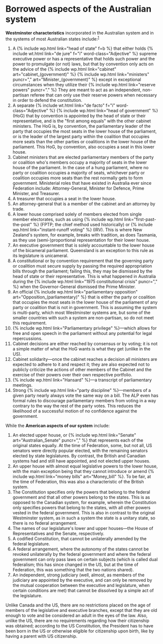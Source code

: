 Borrowed aspects of the Australian system
==========================================

**Westminster characteristics** incorporated in the Australian system and in the systems of most Australian states include:<sup><a href="#f1">1</a></sup>

1. A {% include wp.html link="head of state" f=b %} that either holds {% include wt.html link="de jure" f="i" word-class="Adjective" %} supreme executive power or has a representative that holds such power and the power to promulgate (or not) laws, but that by convention only acts on the advice of the {% include wp.html link="cabinet" art="cabinet_(government)" %} {% include wp.html link="ministers" puncr="," art="Minister_(government)" %} except in exceptional circumstances when they utilize their {% include wp.html link="reserve powers" puncr="." %} They are meant to act as an independent, non-partisan referee that can only use their reserve powers when necessary in order to defend the constitution.
2. A separate {% include wt.html link="de facto" f="i" word-class="Adjective" %} {% include wp.html link="head of government" %} (HoG) that by convention is appointed by the head of state or their representative, and is the "first among equals" with the other cabinet ministers. The HoG is, by convention, the parliamentary leader of the party that occupies the most seats in the lower house of the parliament, or is the leader of the largest party within the coalition that occupies more seats than the other parties or coalitions in the lower house of the parliament. This HoG, by convention, also occupies a seat in this lower house.
3. Cabinet ministers that are elected parliamentary members of the party or coalition who's members occupy a majority of seats in the lower house of the parliament. In the case of a hung parliament, where no party or coalition occupies a majority of seats, whichever party or coalition occupies more seats than the rest normally gets to form government. Ministerial roles that have existed in Australia ever since Federation include: Attorney-General, Minister for Defence, Prime Minister, and Treasurer. 
4. A treasurer that occupies a seat in the lower house.
5. An attorney-general that is a member of the cabinet and an attorney by trade. 
6. A lower house comprised solely of members elected from single member electorates, such as using {% include wp.html link="first-past-the-post" %} (FPTP; the chief method used historically) or {% include wp.html link="instant-runoff voting" %} (IRV). This is where New Zealand's system, for example, breaks with tradition, as does Tasmania, as they use (semi-)proportional representation for their lower house.
7. An executive government that is solely accountable to the lower house of the bicameral parliament. Queensland is an exception to this rule as its legislature is unicameral. 
8. A constitutional or by convention requirement that the governing party or coalition must secure supply by passing the required appropriation bills through the parliament; failing this, they may be dismissed by the head of state or their representative. This is what happened in Australia during the {% include wp.html link="1975 constitutional crisis" puncr="," %} when the Governor-General dismissed the Prime Minister.
9. An official {% include wp.html link="parliamentary opposition" art="Opposition_(parliamentary)" %} that is either the party or coalition that occupies the most seats in the lower house of the parliament of any party or coalition that is not in government. This is assuming the system is multi-party, which most Westminster systems are, but some of the smaller countries with such a system are non-partisan, so do not meet this requirement. 
10. {% include wp.html link="Parliamentary privilege" %}&mdash;which allows for free and open speech in the parliament without any potential for legal repercussions. 
11. Cabinet decisions are either reached by consensus or by voting; it is not a simple matter of what the HoG wants is what they get (unlike in the US).
12. Cabinet solidarity&mdash;once the cabinet reaches a decision all ministers are expected to adhere to it and respect it; they are also expected not to publicly criticize the actions of other members of the Cabinet and the exercise of their powers over their own respective portfolio.
13. {% include wp.html link="Hansard" %}&mdash;a transcript of parliamentary meetings.
14. Strong {% include wp.html link="party discipline" %}&mdash;members of a given party nearly always vote the same way on a bill. The ALP even has formal rules to discourage parliamentary members from voting in a way contrary to the way the rest of the party votes. This reduces the likelihood of a successful motion of no confidence against the government. 

While the **American aspects of our system** include:

1. An elected upper house, or {% include wp.html link="Senate" art="Australian_Senate" puncr="," %} that represents each of the original states equally. At the time of Federation, some, but not all, US senators were directly popular elected, with the remaining senators elected by state legislatures. By contrast, the British and Canadian systems had and still have appointed, and not elected upper houses. 
2. An upper house with almost equal legislative powers to the lower house, with the main exception being that they cannot introduce or amend {% include wp.html link="money bills" art="Money_bill" %}. To be fair, at the time of Federation, this was also a characteristic of the British system. 
3. The Constitution specifies only the powers that belong to the federal government and that all other powers belong to the states. This is as opposed to the Canadian system, for example, wherein the Constitution only specifies powers that belong to the states, with all other powers vested in the federal government. This is also in contrast to the original Westminster system, as in such a system the state is a unitary state, so there is no federal arrangement. 
4. The names of our legislature's lower and upper houses&mdash;the House of Representatives and the Senate, respectively.
5. A codified Constitution, that cannot be unilaterally amended by the federal legislature. 
6. A federal arrangement, where the autonomy of the states cannot be revoked unilaterally by the federal government and where the federal government can only pass laws on certain subjects (which is called dual federalism; this has since changed in the US, but at the time of Federation, this was something that the two nations shared).
7. An independent, strong judiciary (well, almost, as members of the judiciary are appointed by the executive, and can only be removed by the mutual cooperation between the executive and legislature, when certain conditions are met) that cannot be dissolved by a simple act of the legislature. 

Unlike Canada and the US, there are no restrictions placed on the age of members of the legislative and executive branches, except that they are old enough to vote and be considered an adult in the eyes of the law. Also, unlike the US, there are no requirements regarding how their citizenship was obtained; according to the US Constitution, the President has to have been born in the US or otherwise eligible for citizenship upon birth, like by having a parent with US citizenship.